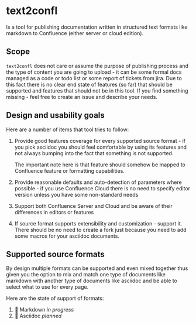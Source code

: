 
# text2confl

Is a tool for publishing documentation written in structured text formats like markdown to Confluence (either server or cloud edition).

## Scope

`text2confl` does not care or assume the purpose of publishing process and the type of content you are going to upload - it can be some formal docs managed as a code or todo list or some report of tickets from jira. Due to this fact there is no clear end state of features (so far) that should be supported and features that should not be in this tool. If you find something missing - feel free to create an issue and describe your needs.

## Design and usability goals

Here are a number of items that tool tries to follow:
1. Provide good features coverage for every supported source format - if you pick asciidoc you should feel comfortable by using its features and not always bumping into the fact that something is not supported.

   The important note here is that feature should somehow be mapped to Confluence feature or formatting capabilities.
2. Provide reasonable defaults and auto-detection of parameters where possible - if you use Confluence Cloud there is no need to specify editor version unless you have some non-standard needs
3. Support both Confluence Server and Cloud and be aware of their differences in editors or features
4. If source format supports extensibility and customization - support it. There should be no need to create a fork just because you need to add some macros for your asciidoc documents.

## Supported source formats

By design multiple formats can be supported and even mixed together thus given you the option to mix and match one type of documents like markdown with another type of documents like asciidoc and be able to select what to use for every page.

Here are the state of support of formats:

1. 🚧 Markdown *in progress*
2. 📅️ Asciidoc *planned️*

